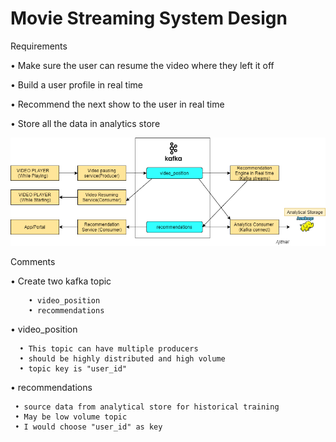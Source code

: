 # Movie Streaming System Design

 Requirements

 •	Make sure the user can resume the video where they left it off

 •	Build a user profile in real time

 •	Recommend the next show to the user in real time

 •	Store all the data in analytics store
 
 
 
![alt text](https://github.com/import-ajith/import-system-design/blob/master/movie_streaming_design/movie_streaming.png)



Comments

 • Create two kafka topic
       
        • video_position
        • recommendations
        
 •  video_position 
     
      • This topic can have multiple producers
      • should be highly distributed and high volume
      • topic key is "user_id"
    
 •  recommendations
 
     • source data from analytical store for historical training
     • May be low volume topic
     • I would choose "user_id" as key
    
